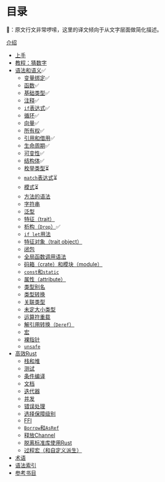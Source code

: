 # 目录

🐷：原文行文非常啰嗦，这里的译文倾向于从文字层面做简化描述。

[介绍](README.md)
* [上手](getting-started.md)
* [教程：猜数字](guessing-game.md)
* [语法和语义](syntax-and-semantics.md)✅
    * [变量绑定](variable-bindings.md)✅
    * [函数](functions.md)✅
    * [基础类型](primitive-types.md)✅
    * [注释](comments.md)✅
    * [`if`表达式](if.md)✅
    * [循环](loops.md)✅
    * [向量](vectors.md)✅
    * [所有权](ownership.md)✅
    * [引用和借用](references-and-borrowing.md)✅
    * [生命周期](lifetimes.md)✅
    * [可变性](mutability.md)✅
    * [结构体](structs.md)✅
    * [枚举类型](enums.md)⏳
    * [`match`表达式](match.md)⏳
    * [模式](patterns.md)⏳
    * [方法的语法](method-syntax.md)
    * [字符串](strings.md)
    * [泛型](generics.md)
    * [特征（trait）](traits.md)
    * [析构（`Drop`）](drop.md)✅
    * [`if let`用法](if-let.md)
    * [特征对象（trait object）](trait-objects.md)
    * [闭包](closures.md)
    * [全局函数调用语法](ufcs.md)
    * [码箱（crate）和模块（module）](crates-and-modules.md)
    * [`const`和`static`](const-and-static.md)
    * [属性（attribute）](attributes.md)
    * [类型别名](type-aliases.md)
    * [类型转换](casting-between-types.md)
    * [关联类型](associated-types.md)
    * [未定大小类型](unsized-types.md)
    * [运算符重载](operators-and-overloading.md)
    * [解引用转换（`Deref`）](deref-coercions.md)
    * [宏](macros.md)
    * [裸指针](raw-pointers.md)
    * [`unsafe`](unsafe.md)
* [高效Rust](effective-rust.md)
    * [栈和堆](the-stack-and-the-heap.md)
    * [测试](testing.md)
    * [条件编译](conditional-compilation.md)
    * [文档](documentation.md)
    * [迭代器](iterators.md)
    * [并发](concurrency.md)
    * [错误处理](error-handling.md)
    * [选择保障级别](choosing-your-guarantees.md)
    * [FFI](ffi.md)
    * [`Borrow`和`AsRef`](borrow-and-asref.md)
    * [释放Channel](release-channels.md)
    * [脱离标准库使用Rust](using-rust-without-the-standard-library.md)
    * [过程宏（和自定义派生）](procedural-macros.md)
* [术语](glossary.md)
* [语法索引](syntax-index.md)
* [参考书目](bibliography.md)
